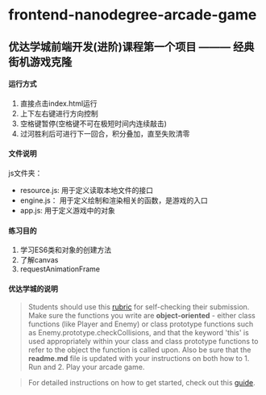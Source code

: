 frontend-nanodegree-arcade-game
===============================

## 优达学城前端开发(进阶)课程第一个项目 ——— 经典街机游戏克隆

#### 运行方式

1. 直接点击index.html运行
2. 上下左右键进行方向控制
3. 空格键暂停(空格键不可在极短时间内连续敲击)
4. 过河胜利后可进行下一回合，积分叠加，直至失败清零

#### 文件说明
js文件夹：
 - resource.js: 用于定义读取本地文件的接口
 - engine.js： 用于定义绘制和渲染相关的函数，是游戏的入口
 - app.js: 用于定义游戏中的对象

#### 练习目的
1. 学习ES6类和对象的创建方法
2. 了解canvas
3. requestAnimationFrame

#### 优达学城的说明

> Students should use this [rubric](https://review.udacity.com/#!/projects/2696458597/rubric) for self-checking their submission. Make sure the functions you write are **object-oriented** - either class functions (like Player and Enemy) or class prototype functions such as Enemy.prototype.checkCollisions, and that the keyword 'this' is used appropriately within your class and class prototype functions to refer to the object the function is called upon. Also be sure that the **readme.md** file is updated with your instructions on both how to 1. Run and 2. Play your arcade game.

> For detailed instructions on how to get started, check out this [guide](https://docs.google.com/document/d/1v01aScPjSWCCWQLIpFqvg3-vXLH2e8_SZQKC8jNO0Dc/pub?embedded=true).

